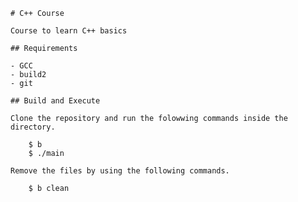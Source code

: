     # C++ Course

    Course to learn C++ basics

    ## Requirements

    - GCC
    - build2
    - git

    ## Build and Execute

    Clone the repository and run the folowwing commands inside the directory.

        $ b
        $ ./main

    Remove the files by using the following commands.

        $ b clean
        